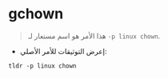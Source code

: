 # gchown

> هذا الأمر هو اسم مستعار لـ `-p linux chown`.

- إعرض التوثيقات للأمر الأصلي:

`tldr -p linux chown`
